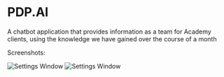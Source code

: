 # PDP.AI
A chatbot application that provides information as a team for Academy clients, using the knowledge we have gained over the course of a month


Screenshots:

![Settings Window](https://raw.github.com/bogibekdev/PDP.AI/master/first.png?raw=true "Optional Title") 
![Settings Window](https://raw.github.com/bogibekdev/PDP.AI/master/second.png?raw=true "Optional Title")
